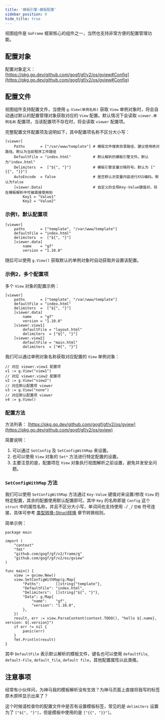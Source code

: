 ```yaml
---
title: '模板引擎-模板配置'
sidebar_position: 0
hide_title: true
---
```


视图组件是 `GoFrame` 框架核心的组件之一，当然也支持非常方便的配置管理功能。

## 配置对象

配置对象定义： [https://pkg.go.dev/github.com/gogf/gf/v2/os/gview#Config](https://pkg.go.dev/github.com/gogf/gf/v2/os/gview#Config)

## 配置文件

视图组件支持配置文件，当使用 `g.View(单例名称)` 获取 `View` 单例对象时，将会自动通过默认的配置管理对象获取对应的 `View` 配置。默认情况下会读取 `viewer.单例名称` 配置项，当该配置项不存在时，将会读取 `viewer` 配置项。

完整配置文件配置项及说明如下，其中配置项名称不区分大小写：

```
[viewer]
    Paths       = ["/var/www/template"] # 模板文件搜索目录路径，建议使用绝对路径。默认为当前程序工作路径
    DefaultFile = "index.html"          # 默认解析的模板引擎文件。默认为"index.html"
    Delimiters  =  ["${", "}"]          # 模板引擎变量分隔符号。默认为 ["{{", "}}"]
    AutoEncode  = false                 # 是否默认对变量内容进行XSS编码。默认为false
    [viewer.Data]                       # 自定义的全局Key-Value键值对，将在模板解析中可被直接使用到
        Key1 = "Value1"
        Key2 = "Value2"
```

### 示例1，默认配置项

```
[viewer]
    paths       = ["template", "/var/www/template"]
    defaultFile = "index.html"
    delimiters  =  ["${", "}"]
    [viewer.data]
        name    = "gf"
        version = "1.10.0"
```

随后可以使用 `g.View()` 获取默认的单例对象时自动获取并设置该配置。

### 示例2，多个配置项

多个 `View` 对象的配置示例：

```
[viewer]
    paths       = ["template", "/var/www/template"]
    defaultFile = "index.html"
    delimiters  =  ["${", "}"]
    [viewer.data]
        name    = "gf"
        version = "1.10.0"
    [viewer.view1]
        defaultFile = "layout.html"
        delimiters  = ["${", "}"]
    [viewer.view2]
        defaultFile = "main.html"
        delimiters  = ["#{", "}"]
```

我们可以通过单例对象名称获取对应配置的 `View` 单例对象：

```
// 对应 viewer.view1 配置项
v1 := g.View("view1")
// 对应 viewer.view2 配置项
v2 := g.View("view2")
// 对应默认配置项 viewer
v3 := g.View("none")
// 对应默认配置项 viewer
v4 := g.View()
```

### 配置方法

方法列表： [https://pkg.go.dev/github.com/gogf/gf/v2/os/gview](https://pkg.go.dev/github.com/gogf/gf/v2/os/gview)

简要说明：

1. 可以通过 `SetConfig` 及 `SetConfigWithMap` 来设置。
2. 也可以使用 `View` 对象的 `Set*` 方法进行特定配置的设置。
3. 主要注意的是，配置项在 `View` 对象执行视图解析之前设置，避免并发安全问题。

### `SetConfigWithMap` 方法

我们可以使用 `SetConfigWithMap` 方法通过 `Key-Value` 键值对来设置/修改 `View` 的特定配置，其余的配置使用默认配置即可。其中 `Key` 的名称即是 `Config` 这个 `struct` 中的属性名称，并且不区分大小写，单词间也支持使用 `-`/ `_`/ `空格` 符号连接，具体可参考 [类型转换-Struct转换](output/goframe-v2.1-md/核心组件-重点/类型转换/类型转换-Struct转换) 章节转换规则。

简单示例：

```
package main

import (
	"context"
	"fmt"
	"github.com/gogf/gf/v2/frame/g"
	"github.com/gogf/gf/v2/os/gview"
)

func main() {
	view := gview.New()
	view.SetConfigWithMap(g.Map{
		"Paths":       []string{"template"},
		"DefaultFile": "index.html",
		"Delimiters":  []string{"${", "}"},
		"Data": g.Map{
			"name":    "gf",
			"version": "1.10.0",
		},
	})
	result, err := view.ParseContent(context.TODO(), "hello ${.name}, version: ${.version}")
	if err != nil {
		panic(err)
	}
	fmt.Println(result)
}
```

其中 `DefaultFile` 表示默认解析的模板文件，键名也可以使用 `defaultFile`, `default-File`, `default_file`, `default file`，其他配置属性以此类推。

## 注意事项

经常有小伙伴问，为神马我的模板解析没有生效？为神马页面上直接将我写的标签原木原样显示出来了？

这个时候请检查你的配置文件中是否有设置模板标签，常见的是 `delimiters` 设置为了 `["${", "}"]`，但是模板中使用的是 `["{{", "}}"]`。